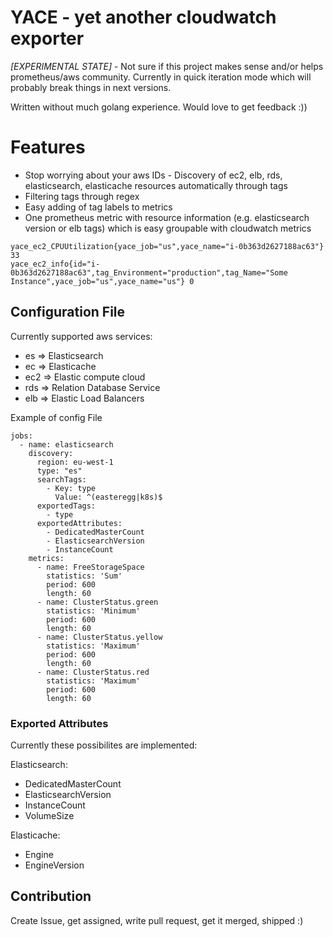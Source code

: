 # YACE - yet another cloudwatch exporter

*[EXPERIMENTAL STATE]*  - Not sure if this project makes sense
and/or helps prometheus/aws community. Currently in quick iteration mode
which will probably break things in next versions.

Written without much golang experience. Would love to get feedback :))

# Features
* Stop worrying about your aws IDs - Discovery of ec2, elb, rds, elasticsearch, elasticache
resources automatically through tags
* Filtering tags through regex
* Easy adding of tag labels to metrics
* One prometheus metric with resource information (e.g. elasticsearch version or elb tags)
which is easy groupable with cloudwatch metrics
```
yace_ec2_CPUUtilization{yace_job="us",yace_name="i-0b363d2627188ac63"} 33
yace_ec2_info{id="i-0b363d2627188ac63",tag_Environment="production",tag_Name="Some Instance",yace_job="us",yace_name="us"} 0
```

## Configuration File

Currently supported aws services:
* es => Elasticsearch
* ec => Elasticache
* ec2 => Elastic compute cloud
* rds => Relation Database Service
* elb => Elastic Load Balancers

Example of config File
```
jobs:
  - name: elasticsearch
    discovery:
      region: eu-west-1
      type: "es"
      searchTags:
        - Key: type
          Value: ^(easteregg|k8s)$
      exportedTags:
        - type
      exportedAttributes:
        - DedicatedMasterCount
        - ElasticsearchVersion
        - InstanceCount
    metrics:
      - name: FreeStorageSpace
        statistics: 'Sum'
        period: 600
        length: 60
      - name: ClusterStatus.green
        statistics: 'Minimum'
        period: 600
        length: 60
      - name: ClusterStatus.yellow
        statistics: 'Maximum'
        period: 600
        length: 60
      - name: ClusterStatus.red
        statistics: 'Maximum'
        period: 600
        length: 60
```

### Exported Attributes
Currently these possibilites are implemented:

Elasticsearch:
* DedicatedMasterCount
* ElasticsearchVersion
* InstanceCount
* VolumeSize

Elasticache:
* Engine
* EngineVersion

## Contribution
Create Issue, get assigned, write pull request, get it merged, shipped :)
